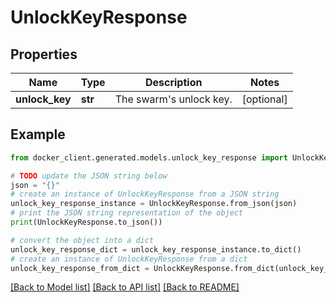 # UnlockKeyResponse


## Properties

Name | Type | Description | Notes
------------ | ------------- | ------------- | -------------
**unlock_key** | **str** | The swarm&#39;s unlock key. | [optional] 

## Example

```python
from docker_client.generated.models.unlock_key_response import UnlockKeyResponse

# TODO update the JSON string below
json = "{}"
# create an instance of UnlockKeyResponse from a JSON string
unlock_key_response_instance = UnlockKeyResponse.from_json(json)
# print the JSON string representation of the object
print(UnlockKeyResponse.to_json())

# convert the object into a dict
unlock_key_response_dict = unlock_key_response_instance.to_dict()
# create an instance of UnlockKeyResponse from a dict
unlock_key_response_from_dict = UnlockKeyResponse.from_dict(unlock_key_response_dict)
```
[[Back to Model list]](../README.md#documentation-for-models) [[Back to API list]](../README.md#documentation-for-api-endpoints) [[Back to README]](../README.md)


